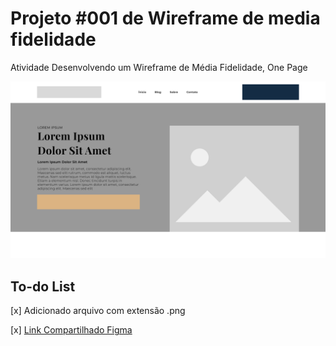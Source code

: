 # Projeto #001 de Wireframe de media fidelidade 
Atividade Desenvolvendo um Wireframe de Média Fidelidade, One Page

![Wireframe Image](https://github.com/kelvinamaral/dio-media-fidelidade-01/blob/main/wireframe.png?raw=true "Wireframe Image")

## To-do List

[x] Adicionado arquivo com extensão .png 

[x] [Link Compartilhado Figma ](https://www.figma.com/file/BFBlHcHWMPGBxpTYZf7iZ2/dio-media-fidelidade?type=design&node-id=2%3A79&mode=design&t=yB3msMHl32sspGXL-1) 